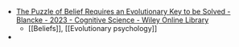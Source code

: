 - [The Puzzle of Belief Requires an Evolutionary Key to be Solved - Blancke - 2023 - Cognitive Science - Wiley Online Library](https://onlinelibrary.wiley.com/doi/abs/10.1111/cogs.13361?campaign=woletoc)
	- [[Beliefs]], [[Evolutionary psychology]]
-